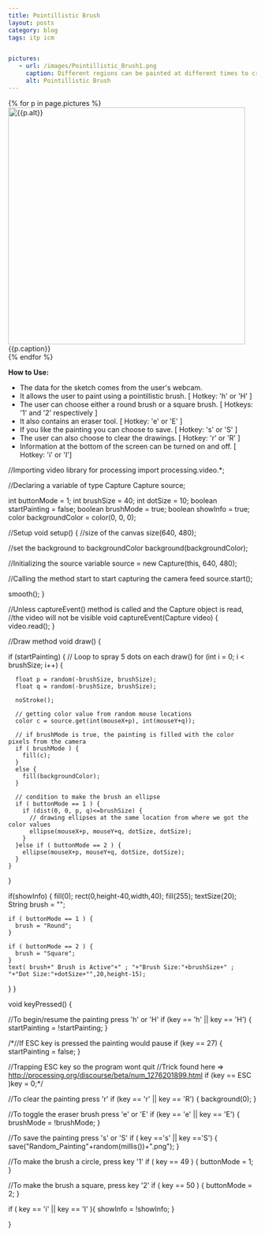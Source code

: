 ```yaml
---
title: Pointillistic Brush
layout: posts
category: blog
tags: itp icm


pictures: 
   - url: /images/Pointillistic_Brush1.png
     caption: Different regions can be painted at different times to create interesting effects
     alt: Pointillistic Brush 
---
```


{% for p in page.pictures %}
 <img style="width:480px;" src="{{site.assetURL}}{{p.url}}" title="{{p.alt}}" alt="{{p.alt}}"/>
 <span style="display:block">{{p.caption}}</span>
{% endfor %}

**How to Use:**

* The data for the sketch comes from the user's webcam.
* It allows the user to paint using a pointillistic brush. [ Hotkey: 'h' or 'H' ]
* The user can choose either  a round brush or a square brush. [ Hotkeys: '1' and '2' respectively ]
* It also contains an eraser tool. [ Hotkey: 'e' or 'E' ]
* If you like the painting you can choose to save. [ Hotkey: 's' or 'S' ]
* The user can also choose to clear the drawings. [ Hotkey: 'r' or 'R' ]
* Information at the bottom of the screen can be turned on and off. [ Hotkey: 'i' or 'I']

//Importing video library for processing
import processing.video.*;

//Declaring a variable of type Capture
Capture source;

int buttonMode = 1;
int brushSize = 40;
int dotSize = 10;
boolean startPainting = false;
boolean brushMode = true;
boolean showInfo = true;
color backgroundColor = color(0, 0, 0);


//Setup
void setup() {
  //size of the canvas
  size(640, 480);

  //set the background to backgroundColor
  background(backgroundColor);

  //Initializing the source variable
  source = new Capture(this, 640, 480);

  //Calling the method start to start capturing the camera feed
  source.start();
  
  smooth();
}

//Unless captureEvent() method is called and the Capture object is read, 
//the video will not be visible
void captureEvent(Capture video) {
  video.read();
}

//Draw method
void draw() {
  
  if (startPainting) {
    // Loop to spray 5 dots on each draw()
    for (int i = 0; i < brushSize; i++) {

      float p = random(-brushSize, brushSize);
      float q = random(-brushSize, brushSize);

      noStroke();

      // getting color value from random mouse locations 
      color c = source.get(int(mouseX+p), int(mouseY+q));

      // if brushMode is true, the painting is filled with the color pixels from the camera
      if ( brushMode ) {
        fill(c);
      }
      else {
        fill(backgroundColor);
      }

      // condition to make the brush an ellipse
      if ( buttonMode == 1 ) {
        if (dist(0, 0, p, q)<=brushSize) {
          // drawing ellipses at the same location from where we got the color values
          ellipse(mouseX+p, mouseY+q, dotSize, dotSize);
        }
      }else if ( buttonMode == 2 ) {
        ellipse(mouseX+p, mouseY+q, dotSize, dotSize);
      }
    }
  }
  
  if(showInfo) {
    fill(0);
    rect(0,height-40,width,40);
    fill(255);
    textSize(20);
    String brush = "";
    
    if ( buttonMode == 1 ) {
      brush = "Round";
    }
    
    if ( buttonMode == 2 ) {
      brush = "Square";
    }
    text( brush+" Brush is Active"+" ; "+"Brush Size:"+brushSize+" ; "+"Dot Size:"+dotSize+"",20,height-15);
  }
}

void keyPressed() {

  //To begin/resume the painting press 'h' or 'H'
  if (key == 'h' || key == 'H') {
    startPainting = !startPainting;
  }

  /*//If ESC key is pressed the painting would pause
   if (key == 27) {
   startPainting = false;
   }
   
   //Trapping ESC key so the program wont quit
   //Trick found here => http://processing.org/discourse/beta/num_1276201899.html
   if (key == ESC )key = 0;*/

  //To clear the painting press 'r'
  if (key == 'r' || key == 'R') {
    background(0);
  }

  //To toggle the eraser brush press 'e' or 'E'
  if (key == 'e' || key == 'E') {
    brushMode = !brushMode;
  }

  //To save the painting press 's' or 'S'
  if ( key =='s' || key =='S') {
    save("Random_Painting"+random(millis())+".png");
  }
  
  //To make the brush a circle, press key '1'
  if ( key == 49 ) {
    buttonMode = 1;
  }
  
  //To make the brush a square, press key '2'
  if ( key == 50 ) {
    buttonMode = 2;
  }
  
  if ( key == 'i' || key == 'I' ){
    showInfo = !showInfo;
  }
  
}
